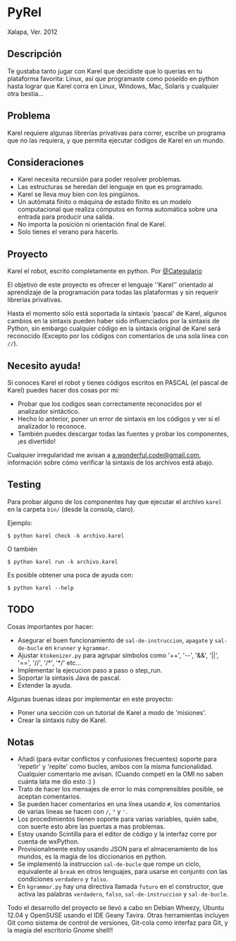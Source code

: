 PyRel
=====

Xalapa, Ver. 2012

Descripción
-----------

Te gustaba tanto jugar con Karel que decidiste que lo querías en tu plataforma favorita: Linux, así que programaste como poseído en python hasta lograr que Karel corra en Linux, Windows, Mac, Solaris y cualquier otra bestia...

Problema
--------

Karel requiere algunas librerías privativas para correr, escribe un programa que no las requiera, y que permita ejecutar códigos de Karel en un mundo.

Consideraciones
---------------

* Karel necesita recursión para poder resolver problemas.
* Las estructuras se heredan del lenguaje en que es programado.
* Karel se lleva muy bien con los pingüinos.
* Un autómata finito o máquina de estado finito es un modelo computacional que realiza cómputos en forma automática sobre una entrada para producir una salida.
* No importa la posición ni orientación final de Karel.
* Solo tienes el verano para hacerlo.

Proyecto
--------

Karel el robot, escrito completamente en python. Por [@Categulario](https://twitter.com/categulario)

El objetivo de este proyecto es ofrecer el lenguaje ''Karel'' orientado al aprendizaje de la programación para todas las plataformas y sin requerir librerías privativas.

Hasta el momento sólo está soportada la sintaxis 'pascal' de Karel, algunos cambios en la sintaxis pueden haber sido influenciados por la sintaxis de Python, sin embargo cualquier código en la sintaxis original de Karel será reconocido (Excepto por los códigos con comentarios de una sola línea con `//`).

Necesito ayuda!
---------------

Si conoces Karel el robot y tienes códigos escritos en PASCAL (el pascal de Karel) puedes hacer dos cosas por mi:

* Probar que los codigos sean correctamente reconocidos por el analizador sintáctico.
* Hecho lo anterior, poner un error de sintaxis en los códigos y ver si el analizador lo reconoce.
* También puedes descargar todas las fuentes y probar los componentes, ¡es divertido!

Cualquier irregularidad me avisan a a.wonderful.code@gmail.com, información sobre cómo verificar la sintaxis de los archivos está abajo.

Testing
-------

Para probar alguno de los componentes hay que ejecutar el archivo `karel` en la carpeta `bin/` (desde la consola, claro).

Ejemplo:

`$ python karel check -k archivo.karel`

O también

`$ python karel run -k archivo.karel`

Es posible obtener una poca de ayuda con:

`$ python karel --help`

TODO
----

Cosas importantes por hacer:

* Asegurar el buen funcionamiento de `sal-de-instruccion`, `apagate` y `sal-de-bucle` en `krunner` y `kgrammar`.
* Ajustar `ktokenizer.py` para agrupar símbolos como '++', '--', '&&', '||', '==', '//', '/\*', '\*/' etc...
* Implementar la ejecucion paso a paso o step_run.
* Soportar la sintaxis Java de pascal.
* Extender la ayuda.

Algunas buenas ideas por implementar en este proyecto:

* Poner una sección con un tutorial de Karel a modo de 'misiones'.
* Crear la sintaxis ruby de Karel.

Notas
-----

* Añadí (para evitar conflictos y confusiones frecuentes) soporte para 'repetir' y 'repite' como bucles, ambos con la misma funcionalidad. Cualquier comentario me avisan. (Cuando competí en la OMI no saben cuánta lata me dio esto :) )
* Trato de hacer los mensajes de error lo más comprensibles posible, se aceptan comentarios.
* Se pueden hacer comentarios en una línea usando `#`, los comentarios de varias lineas se hacen con `/`, `"` y `'`.
* Los procedimientos tienen soporte para varias variables, quién sabe, con suerte esto abre las puertas a mas problemas.
* Estoy usando Scintilla para el editor de código y la interfaz corre por cuenta de wxPython.
* Provisionalmente estoy usando JSON para el almacenamiento de los mundos, es la magia de los diccionarios en python.
* Se implementó la instruccion `sal-de-bucle` que rompe un ciclo, equivalente al `break` en otros lenguajes, para usarse en conjunto con las condiciones `verdadero` y `falso`.
* En `kgrammar.py` hay una directiva llamada `futuro` en el constructor, que activa las palabras `verdadero`, `falso`, `sal-de-instruccion` y `sal-de-bucle`.

Todo el desarrollo del proyecto se llevó a cabo en Debian Wheezy, Ubuntu 12.04 y OpenSUSE usando el IDE Geany Tavira. Otras herramientas incluyen Git como sistema de control de versiones, Git-cola como interfaz para Git, y la magia del escritorio Gnome shell!!


